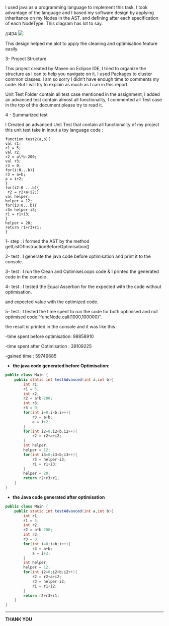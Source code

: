 I used java as a programming language to implement this task, I took advantage of the language and I based my software design by applying inheritance on my Nodes in the AST. and defining after each specification of each NodeType. This diagram has lot to say.

  

//404
![](https://lh4.googleusercontent.com/5ZyhbKbq6LPDOolLdxPJpzHBVGBDWu8eCfm-2X7T5PCJV-Aq4Qj1oR3OAJqTSd5jmxT9vpLVCe4oDITCeNExtOW8f262ShIjGhmiITSzLgQg8ONk2I1o2WdWk-F_pIRIqhZiWXiw)

  
  


This design helped me alot to apply the cleaning and optimisation feature easily.

  
  


3- Project Structure

  


This project created by Maven on Eclipse IDE, I tried to organize the structure as I can to help you navigate on it. I used Packages to cluster common classes. I am so sorry I didn’t have enough time to comments my code. But I will try to explain as much as I can in this report.

Unit Test Folder contain all test case mentioned in the assignment, I added an advanced test contain almost all functionality, I commented all Test case in the top of the document please try to read it.


4 - Summarized test

  


I Created an advanced Unit Test that contain all functionality of my project this unit test take in input a toy language code :
```
function test2(a,b){
val r1;
r1 = 5;
val r2;
r2 = a\*b-200;
val r3;
r3 = 0;
for(i:0...b){
r3 = a+b;
a = i+2;
}
for(i2:0 ...b){
 r2 = r2+a+i2;}
val helper;
helper = 12;
for(i3:0...b){
r3= helper-i3;
r1 = r1+i3;
}
helper = 20;
return r1+r3+r1;
}
```

  


1- step : i formed the AST by the method getListOfInstructionBeforeOptimisation()

  


2- test : I generate the java code before optimisation and print it to the console.

  


3- test : I run the Clean and OptimiseLoops code & I printed the generated code in the console .

  


4- test : I tested the Equal Assertion for the expected with the code without optimisation.

and expected value with the optimized code.

  


5- test : I tested the time spent to run the code for both optimised and not optimised code.”funcNode.call(1000,100000)”.

the result is printed in the console and it was like this :

\-time spent before optimisation: 98858910

\-time spent after Optimisation : 39109225

\-gained time : 59749685

  
  


-   **the java code generated before Optimisation:**

  

```java
public class Main {
	public static int testAdvanced(int a,int b){
		int r1;
		r1 = 5;
		int r2;
		r2 = a*b-200;
		int r3;
		r3 = 0;
		for(int i=0;i<b;i++){
			r3 = a+b;
			a = i+2;
		}
		for(int i2=0;i2<b;i2++){
			r2 = r2+a+i2;
		}
		int helper;
		helper = 12;
		for(int i3=0;i3<b;i3++){
			r3 = helper-i3;
			r1 = r1+i3;
		}
		helper = 20;
		return r2+r3+r1;
	}
}

```
  
  
  
  
  
  
  
  
  


-   **the Java code generated after optimisation**

  


```java
public class Main {
	public static int testAdvanced(int a,int b){
		int r1;
		r1 = 5;
		int r2;
		r2 = a*b-200;
		int r3;
		r3 = 0;
		for(int i=0;i<b;i++){
			r3 = a+b;
			a = i+2;
		}
		int helper;
		helper = 12;
		for(int i2=0;i2<b;i2++){
			r2 = r2+a+i2;
			r3 = helper-i2;
			r1 = r1+i2;
		}
		return r2+r3+r1;
	}
}
```

  


****

  
  
  
  
  
  
  
  
  
  
  
  
  
  
  
  
  
  
  
  
  


**THANK YOU**

  

